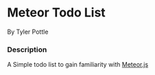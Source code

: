 # Meteor Todo List

By Tyler Pottle

### Description

A Simple todo list to gain familiarity with <a href="http://www.meteor.com">Meteor.js</a>
